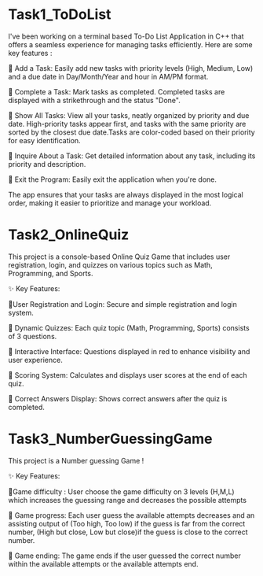 # Task1_ToDoList

I've been working on a terminal based To-Do List Application in C++ that offers a seamless experience for managing tasks efficiently. Here are some key features :

🔹 Add a Task: Easily add new tasks with priority levels (High, Medium, Low) and a due date in Day/Month/Year and hour in AM/PM format.

🔹 Complete a Task: Mark tasks as completed. Completed tasks are displayed with a strikethrough and the status "Done".

🔹 Show All Tasks: View all your tasks, neatly organized by priority and due date. High-priority tasks appear first, and tasks with the same priority are sorted by the closest due date.Tasks are color-coded based on their priority for easy identification.

🔹 Inquire About a Task: Get detailed information about any task, including its priority and description.

🔹 Exit the Program: Easily exit the application when you're done.

The app ensures that your tasks are always displayed in the most logical order, making it easier to prioritize and manage your workload. 

# Task2_OnlineQuiz

This project is a console-based Online Quiz Game that includes user registration, login, and quizzes on various topics such as Math, Programming, and Sports.

✨ Key Features:

🔹User Registration and Login: Secure and simple registration and login system.

🔹 Dynamic Quizzes: Each quiz topic (Math, Programming, Sports) consists of 3 questions.

🔹 Interactive Interface: Questions displayed in red to enhance visibility and user experience.

🔹 Scoring System: Calculates and displays user scores at the end of each quiz.

🔹 Correct Answers Display: Shows correct answers after the quiz is completed.

# Task3_NumberGuessingGame

This project is a Number guessing Game !

✨ Key Features:

🔹Game difficulty : User choose the game difficulty on 3 levels (H,M,L) which increases the guessing range and decreases the possible attempts

🔹 Game progress: Each user guess the available attempts decreases and an assisting output of (Too high, Too low) if the guess is far from the correct number, (High but close, Low but close)if the guess is close to the correct
number.

🔹 Game ending: The game ends if the user guessed the correct number within the available attempts or the available attempts end. 
